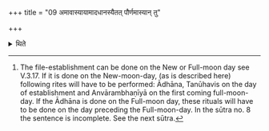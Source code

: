 +++
title = "09 अमावास्यायामादधानस्यैतत् पौर्णमास्यान् तु"

+++

<details><summary>थिते</summary>

9. This is valid (only) in connection with (the sacrificer who) establishes (fires) on the New-moon-day. (In the case of him who establishes fires) on the Full-moon-day, however, after he has completed the establishment-rite along with the offering (viz. Tanūhavis) and the Anvārambhaṇīyā(-beginning offering)[^1]  


[^1]: The file-establishment can be done on the New or Full-moon day see V.3.17. If it is done on the New-moon-day, (as is described here) following rites will have to be performed: Ādhāna, Tanūhavis on the day of establishment and Anvārambhaṇīyā on the first coming full-moon-day. If the Ādhāna is done on the Full-moon day, these rituals will have to be done on the day preceding the Full-moon-day. In the sūtra no. 8 the sentence is incomplete. See the next sūtra.
</details>
